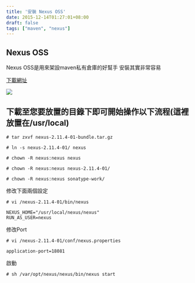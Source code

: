 ```yaml
---
title: '安裝 Nexus OSS'
date: 2015-12-14T01:27:01+08:00
draft: false
tags: ["maven", "nexus"]
---
```

## Nexus OSS
Nexus OSS是用來架設maven私有倉庫的好幫手
安裝其實非常容易
  
<a href="http://www.sonatype.org/nexus/" target="_blank">下載網址</a>
  
<img src="//fblog.loopbai.com/images/201512/A01-01.jpg">

## 下載至您要放置的目錄下即可開始操作以下流程(這裡放置在/usr/local)
`# tar zxvf nexus-2.11.4-01-bundle.tar.gz`
  
`# ln -s nexus-2.11.4-01/ nexus`
  
`# chown -R nexus:nexus nexus`
  
`# chown -R nexus:nexus nexus-2.11.4-01/`
  
`# chown -R nexus:nexus sonatype-work/`
  
修改下面兩個設定
  
`# vi /nexus-2.11.4-01/bin/nexus`
  
```config
NEXUS_HOME="/usr/local/nexus/nexus"
RUN_AS_USER=nexus
```
  
修改Port
  
`# vi /nexus-2.11.4-01/conf/nexus.properties`
  
``` config
application-port=18081
```
  
啟動
  
`# sh /var/opt/nexus/nexus/bin/nexus start`
